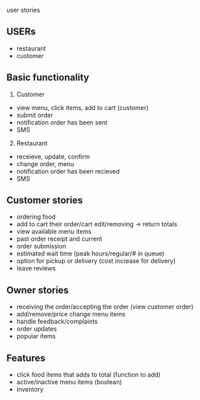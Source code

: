 user stories

## USERs
- restaurant
- customer 

## Basic functionality

1. Customer 
- view menu, click items, add to cart (customer)
- submit order
- notification order has been sent
- SMS

2. Restaurant             
- receieve, update, confirm
- change order, menu
- notification order has been recieved 
- SMS

## Customer stories
- ordering food
- add to cart their order/cart edit/removing -> return totals
- view available menu items
- past order receipt and current
- order submission
- estimated wait time (peak hours/regular/# in queue)
- option for pickup or delivery (cost increase for delivery)
- leave reviews


## Owner stories 
- receiving the order/accepting the order (view customer order)
- add/remove/price change menu items
- handle feedback/complaints
- order updates
- popular items


## Features
- click food items that adds to total (function to add)
- active/inactive menu items (boolean)
- inventory 







